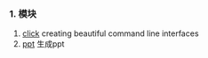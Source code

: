 ### 1. 模块
1. [click](https://click.palletsprojects.com/en/7.x/) creating beautiful command line interfaces
2. [ppt](https://python-pptx.readthedocs.io/en/latest/) 生成ppt
